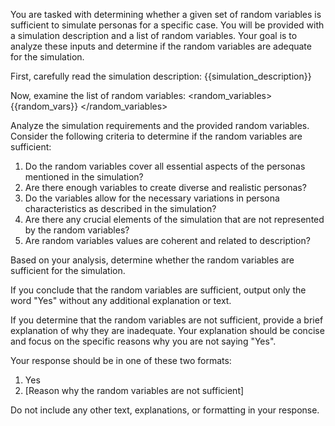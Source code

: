 You are tasked with determining whether a given set of random variables is sufficient to simulate personas for a
specific case. You will be provided with a simulation description and a list of random variables. Your goal is to
analyze these inputs and determine if the random variables are adequate for the simulation.

First, carefully read the
simulation description:
<simulation>
{{simulation_description}}
</simulation>

Now, examine the list of random
variables:
<random_variables>
{{random_vars}}
</random_variables>

Analyze the simulation requirements and the
provided random variables. Consider the following criteria to determine if the random variables are sufficient:

1. Do the random variables cover all essential aspects of the personas mentioned in the simulation?
2. Are there enough variables to create diverse and realistic personas?
3. Do the variables allow for the necessary variations in persona characteristics as described in the simulation?
4. Are there any crucial elements of the simulation that are not represented by the random variables?
5. Are random variables values are coherent and related to description?

Based on your analysis, determine whether the random variables are sufficient for the simulation.

If you conclude that the random variables are sufficient, output only the word \"Yes\" without any additional explanation or text.

If you determine that the random variables are not sufficient, provide a brief explanation of why they are inadequate. Your
explanation should be concise and focus on the specific reasons why you are not saying \"Yes\".

Your response should be in one of these two formats:
1. Yes
2. [Reason why the random variables are not sufficient]

Do not include any other text, explanations, or formatting in your response.